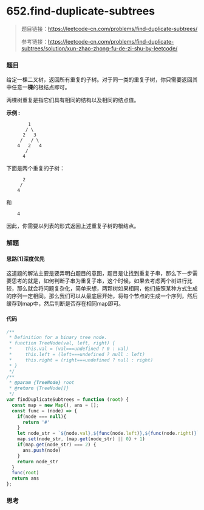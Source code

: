 # 652.find-duplicate-subtrees

> 题目链接：https://leetcode-cn.com/problems/find-duplicate-subtrees/
>
> 参考链接：https://leetcode-cn.com/problems/find-duplicate-subtrees/solution/xun-zhao-zhong-fu-de-zi-shu-by-leetcode/

### 题目

给定一棵二叉树，返回所有重复的子树。对于同一类的重复子树，你只需要返回其中任意**一棵**的根结点即可。

两棵树重复是指它们具有相同的结构以及相同的结点值。

**示例  :**

```
        1
       / \
      2   3
     /   / \
    4   2   4
       /
      4
```

下面是两个重复的子树：

```
      2
     /
    4
```

和

```
    4
```

因此，你需要以列表的形式返回上述重复子树的根结点。



### 解题

#### 思路[1]深度优先

这道题的解法主要是要弄明白题目的意图，题目是让找到重复子串，那么下一步需要思考的就是，如何判断子串为重复子串，这个时候，如果去考虑两个树进行比较，那么就会将问题复杂化，简单来想，两颗树如果相同，他们按照某种方式生成的序列一定相同。那么我们可以从最底层开始，将每个节点的生成一个序列，然后缓存到map中，然后判断是否存在相同map即可。

#### 代码

```javascript
/**
 * Definition for a binary tree node.
 * function TreeNode(val, left, right) {
 *     this.val = (val===undefined ? 0 : val)
 *     this.left = (left===undefined ? null : left)
 *     this.right = (right===undefined ? null : right)
 * }
 */
/**
 * @param {TreeNode} root
 * @return {TreeNode[]}
 */
var findDuplicateSubtrees = function (root) {
  const map = new Map(), ans = [];
  const func = (node) => {
    if(node === null){
      return '#'
    }
    let node_str = `${node.val},${func(node.left)},${func(node.right)}`;
    map.set(node_str, (map.get(node_str) || 0) + 1)
    if(map.get(node_str) === 2) {
      ans.push(node) 
    }
    return node_str
  }
  func(root)
  return ans
};

```



### 思考